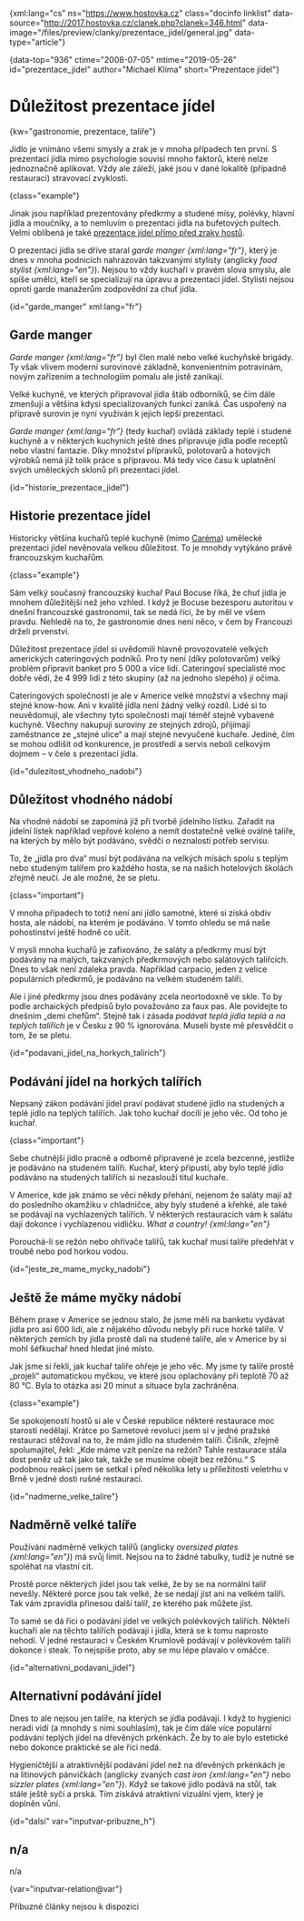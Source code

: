 
{xml:lang="cs" ns="https://www.hostovka.cz" class="docinfo linklist" data-source="http://2017.hostovka.cz/clanek.php?clanek=346.html" data-image="/files/preview/clanky/prezentace_jidel/general.jpg" data-type="article"}

{data-top="936" ctime="2008-07-05" mtime="2019-05-26" id="prezentace_jidel" author="Michael Klíma" short="Prezentace jídel"}

# Důležitost prezentace jídel

<!-- generated attribute kw by user_updatekw.sh on 2020-07-05, do not edit -->

{kw="gastronomie, prezentace, talíře"}

Jídlo je vnímáno všemi smysly a zrak je v mnoha případech ten první. S prezentací jídla mimo psychologie souvisí mnoho faktorů, které nelze jednoznačně aplikovat. Vždy ale záleží, jaké jsou v dané lokalitě (případně restauraci) stravovací zvyklosti.

{class="example"}

Jinak jsou například prezentovány předkrmy a studené mísy, polévky, hlavní jídla a moučníky, a to nemluvím o prezentaci jídla na bufetových pultech. Velmi oblíbená je také [prezentace jídel přímo před zraky hostů][1].

O prezentaci jídla se dříve staral _garde manger {xml:lang="fr"}_, který je dnes v mnoha podnicích nahrazován takzvanými stylisty (anglicky _food stylist {xml:lang="en"}_). Nejsou to vždy kuchaři v pravém slova smyslu, ale spíše umělci, kteří se specializují na úpravu a prezentaci jídel. Stylisti nejsou oproti garde manažerům zodpovědní za chuť jídla.

{id="garde_manger" xml:lang="fr"}

## Garde manger

_Garde manger {xml:lang="fr"}_ byl člen malé nebo velké kuchyňské brigády. Ty však vlivem moderní surovinové základně, konvenientním potravinám, novým zařízením a technologiím pomalu ale jistě zanikají.

Velké kuchyně, ve kterých připravoval jídla štáb odborníků, se čím dále zmenšují a většina kdysi specializovaných funkcí zaniká. Čas uspořený na přípravě surovin je nyní využíván k jejich lepší prezentaci.

_Garde manger {xml:lang="fr"}_ (tedy kuchař) ovládá základy teplé i studené kuchyně a v některých kuchyních ještě dnes připravuje jídla podle receptů nebo vlastní fantazie. Díky množství přípravků, polotovarů a hotových výrobků nemá již tolik práce s přípravou. Má tedy více času k uplatnění svých uměleckých sklonů při prezentaci jídel.

{id="historie\_prezentace\_jidel"}

## Historie prezentace jídel

Historicky většina kuchařů teplé kuchyně (mimo [Caréma][2]) umělecké prezentaci jídel nevěnovala velkou důležitost. To je mnohdy vytýkáno právě francouzským kuchařům.

{class="example"}

Sám velký současný francouzský kuchař Paul Bocuse říká, že chuť jídla je mnohem důležitější než jeho vzhled. I když je Bocuse bezesporu autoritou v dnešní francouzské gastronomii, tak se nedá říci, že by měl ve všem pravdu. Nehledě na to, že gastronomie dnes není něco, v čem by Francouzi drželi prvenství.

Důležitost prezentace jídel si uvědomili hlavně provozovatelé velkých amerických cateringových podniků. Pro ty není (díky polotovarům) velký problém připravit banket pro 5 000 a více lidí. Cateringoví specialisté moc dobře vědí, že 4 999 lidí z této skupiny (až na jednoho slepého) jí očima.

Cateringových společností je ale v Americe velké množství a všechny mají stejné know-how. Ani v kvalitě jídla není žádný velký rozdíl. Lidé si to neuvědomují, ale všechny tyto společnosti mají téměř stejně vybavené kuchyně. Všechny nakupují suroviny ze stejných zdrojů, přijímají zaměstnance ze „stejné ulice“ a mají stejné nevyučené kuchaře. Jediné, čím se mohou odlišit od konkurence, je prostředí a servis neboli celkovým dojmem – v čele s prezentací jídla.

{id="dulezitost\_vhodneho\_nadobi"}

## Důležitost vhodného nádobí

Na vhodné nádobí se zapomíná již při tvorbě jídelního lístku. Zařadit na jídelní lístek například vepřové koleno a nemít dostatečně velké oválné talíře, na kterých by mělo být podáváno, svědčí o neznalosti potřeb servisu.

To, že „jídla pro dva“ musí být podávána na velkých mísách spolu s teplým nebo studeným talířem pro každého hosta, se na našich hotelových školách zřejmě neučí. Je ale možné, že se pletu.

{class="important"}

V mnoha případech to totiž není ani jídlo samotné, které si získá obdiv hosta, ale nádobí, na kterém je podáváno. V tomto ohledu se má naše pohostinství ještě hodně co učit.

V mysli mnoha kuchařů je zafixováno, že saláty a předkrmy musí být podávány na malých, takzvaných předkrmových nebo salátových talířcích. Dnes to však není zdaleka pravda. Například carpacio, jeden z velice populárních předkrmů, je podáváno na velkém studeném talíři.

Ale i jiné předkrmy jsou dnes podávány zcela neortodoxně ve skle. To by podle archaických předpisů bylo považováno za faux pas. Ale povídejte to dnešním „demi chefům“. Stejně tak i zásada _podávat teplá jídla teplá a na teplých talířích_ je v Česku z 90 % ignorována. Museli byste mě přesvědčit o tom, že se pletu.

{id="podavani\_jidel\_na\_horkych\_talirich"}

## Podávání jídel na horkých talířích

Nepsaný zákon podávání jídel praví podávat studené jídlo na studených a teplé jídlo na teplých talířích. Jak toho kuchař docílí je jeho věc. Od toho je kuchař.

{class="important"}

Sebe chutnější jídlo pracně a odborně připravené je zcela bezcenné, jestliže je podáváno na studeném talíři. Kuchař, který připustí, aby bylo teplé jídlo podáváno na studených talířích si nezaslouží titul kuchaře.

V Americe, kde jak známo se věci někdy přehání, nejenom že saláty mají až do posledního okamžiku v chladničce, aby byly studené a křehké, ale také se podávají na vychlazených talířích. V některých restauracích vám k salátu dají dokonce i vychlazenou vidličku. _What a country! {xml:lang="en"}_

Porouchá-li se režón nebo ohřívače talířů, tak kuchař musí talíře předehřát v troubě nebo pod horkou vodou.

{id="jeste\_ze\_mame\_mycky\_nadobi"}

## Ještě že máme myčky nádobí

Během praxe v Americe se jednou stalo, že jsme měli na banketu vydávat jídla pro asi 600 lidí, ale z nějakého důvodu nebyly při ruce horké talíře. V některých zemích by jídla prostě dali na studené talíře, ale v Americe by si mohl šéfkuchař hned hledat jiné místo.

Jak jsme si řekli, jak kuchař talíře ohřeje je jeho věc. My jsme ty talíře prostě „projeli“ automatickou myčkou, ve které jsou oplachovány při teplotě 70 až 80 °C. Byla to otázka asi 20 minut a situace byla zachráněna.

{class="example"}

Se spokojeností hostů si ale v České republice některé restaurace moc starostí nedělají. Krátce po Sametové revoluci jsem si v jedné pražské restauraci stěžoval na to, že mám jídlo na studeném talíři. Číšník, zřejmě spolumajitel, řekl: „Kde máme vzít peníze na režón? Tahle restaurace stála dost peněz už tak jako tak, takže se musíme obejít bez režónu.“ S podobnou reakcí jsem se setkal i před několika lety u příležitosti veletrhu v Brně v jedné dosti rušné restauraci.

{id="nadmerne\_velke\_talire"}

## Nadměrně velké talíře

Používání nadměrně velkých talířů (anglicky _oversized plates {xml:lang="en"}_) má svůj limit. Nejsou na to žádné tabulky, tudíž je nutné se spoléhat na vlastní cit.

Prostě porce některých jídel jsou tak velké, že by se na normální talíř nevešly. Některé porce jsou tak velké, že se nedají jíst ani na velkém talíři. Tak vám zpravidla přinesou další talíř, ze kterého pak můžete jíst.

To samé se dá říci o podávání jídel ve velkých polévkových talířích. Někteří kuchaři ale na těchto talířích podávají i jídla, která se k tomu naprosto nehodí. V jedné restauraci v Českém Krumlově podávají v polévkovém talíři dokonce i steak. To nejspíše proto, aby se mu lépe plavalo v omáčce.

{id="alternativni\_podavani\_jidel"}

## Alternativní podávání jídel

Dnes to ale nejsou jen talíře, na kterých se jídla podávají. I když to hygienici neradi vidí (a mnohdy s nimi souhlasím), tak je čím dále více populární podávání teplých jídel na dřevěných prkénkách. Že by to ale bylo estetické nebo dokonce praktické se ale říci nedá.

Hygieničtější a atraktivnější podávání jídel než na dřevěných prkénkách je na litinových pánvičkách (anglicky zvaných _cast iron {xml:lang="en"}_ nebo _sizzler plates {xml:lang="en"}_). Když se takové jídlo podává na stůl, tak stále ještě syčí a prská. Tím získává atraktivní vizuální vjem, který je doplněn vůní.

{id="dalsi" var="inputvar-pribuzne_h"}

## n/a

n/a

{var="inputvar-relation@var"}

Příbuzné články nejsou k dispozici

 [1]: /jevistni_kuchyne
 [2]: /careme

